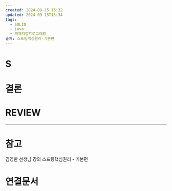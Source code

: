 ```yaml
---
created: 2024-09-15 15:32
updated: 2024-09-15T15:34
tags:
  - SOLID
  - java
  - 객체지향프로그래밍
출처: 스프링핵심원리-기본편
---
```


# S



# 결론

# REVIEW


---
# 참고
김영한 선생님 강의
스프링핵심원리 - 기본편
# 연결문서